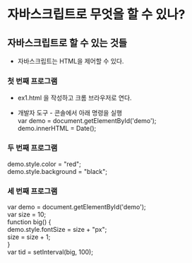 # 자바스크립트로 무엇을 할 수 있나? 

## 자바스크립트로 할 수 있는 것들

- 자바스크립트는 HTML을 제어할 수 있다.


### 첫 번째 프로그램
- ex1.html 을 작성하고 크롬 브라우저로 연다.
<!-- 
<!DOCTYPE html>
<html>
<body>
<h2>자바스크립트 연습장</h2>
<p id="demo">지금은 몇시인가요?</p>
</body>
</html>
--> 


- 개발자 도구 - 콘솔에서 아래 명령을 실행 <br/>
var demo = document.getElementById('demo');<br/>
demo.innerHTML = Date();

### 두 번째 프로그램
demo.style.color = "red";<br/>
demo.style.background = "black";

### 세 번째 프로그램
var demo = document.getElementById('demo');<br/>
var size = 10;<br/>
function big() {<br/>
    demo.style.fontSize = size + "px";<br/>
    size = size + 1;            <br/>
}<br/>
var tid = setInterval(big, 100);